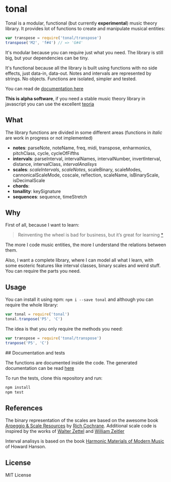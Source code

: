# tonal

Tonal is a modular, functional (but currently __experimental__) music theory library. It provides lot of functions to create and manipulate musical entities:

```js
var transpose = require('tonal/transpose')
transpose('M2', 'f#4') // => 'G#4'
```

It's modular because you can require just what you need. The library is still big, but your dependencies can be tiny.

It's functional because all the library is built using functions with no side effects, just data-in, data-out. Notes and intervals are represented by strings. No objects. Functions are isolated, simpler and tested.

You can read de [documentation here](https://github.com/danigb/tonal/blob/master/documentation.md)

__This is alpha software__, if you need a stable music theory library in javascript you can use the excellent [teoria](https://github.com/saebekassebil/teoria)

## What

The library functions are divided in some different areas (functions in _italic_ are work in progress or not implemented)

- __notes__: parseNote, noteName, freq, midi, transpose, enharmonics, pitchClass, cycle, cycleOfFifths
- __intervals__: parseInterval, intervalNames, intervalNumber, invertInterval, distance, intervalClass, _intervalAnalisys_
- __scales__: _scaleIntervals_, _scaleNotes_, scaleBinary, scaleModes, cannonicalScaleMode, coscale, reflection, scaleName, isBinaryScale, isDecimalScale
- __chords__:
- __tonallity__: keySignature
- __sequences__: sequence, timeStretch

## Why

First of all, because I want to learn:

> Reinventing the wheel is bad for business, but it’s great for learning
[*](http://philipwalton.com/articles/how-to-become-a-great-front-end-engineer)

The more I code music entities, the more I understand the relations between them.

Also, I want a complete library, where I can model all what I learn, with some esoteric features like interval classes, binary scales and weird stuff. You can require the parts you need.

## Usage

You can install it using npm: `npm i --save tonal` and although you can require the whole library:

```js
var tonal = require('tonal')
tonal.tranpose('P5', 'C')
```

The idea is that you only require the methods you need:

```js
var transpose = require('tonal/transpose')
tranpose('P5', 'C')
```

## Documentation and tests

The functions are documented inside the code. The generated documentation can be read [here](https://github.com/danigb/tonal/blob/master/documentation.md)

To run the tests, clone this repository and run:

```bash
npm install
npm test
```

## References

The binary representation of the scales are based on the awesome book [Arpeggio & Scale Resources](https://archive.org/details/ScaleAndArpeggioResourcesAGuitarEncyclopedia) by [Rich Cochrane](http://cochranemusic.com/). Additional scale code is inspired by the works of [Walter Zettel](http://www.muzuu.org/new_life/pics/simpleblog/scales/scalesadvice.html) and [William Zeitler](http://www.allthescales.org/)

Interval analisys is based on the book [Harmonic Materials of Modern Music](https://archive.org/details/harmonicmaterial00hans) of Howard Hanson.

## License

MIT License
